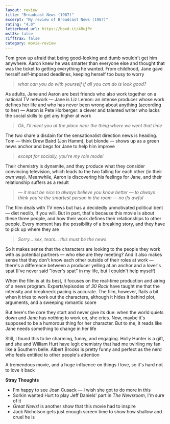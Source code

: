 ```yaml
---
layout: review
title: "Broadcast News (1987)"
excerpt: "My review of Broadcast News (1987)"
rating: "4.0"
letterboxd_url: https://boxd.it/4RujPr
mst3k: false
rifftrax: false
category: movie-review
---
```


Tom grew up afraid that being good-looking and dumb wouldn't get him anywhere. Aaron knew he was smarter than everyone else and thought that was the ticket to getting everything he wanted. From childhood, Jane gave herself self-imposed deadlines, keeping herself too busy to worry

<blockquote><i>what can you do with yourself if all you can do is look good?</i></blockquote>As adults, Jane and Aaron are best friends who also work together on a national TV network — Jane is Liz Lemon: an intense producer whose work defines her life and who has never been wrong about anything (according to her) — Aaron is Pete Horberger: a clever and talented writer who lacks the social skills to get any higher at work

<blockquote><i>Ok, I'll meet you at the place near the thing where we went that time</i></blockquote>The two share a disdain for the sensationalist direction news is heading. Tom — think Drew Baird (Jon Hamm), but blonde — shows up as a green news anchor and begs for Jane to help him improve

<blockquote><i>except for socially, you're my role model</i></blockquote>Their chemistry is dynamite, and they produce what they consider convincing television, which leads to the two falling for each other (in their own way). Meanwhile, Aaron is discovering his feelings for Jane, and their relationship suffers as a result

<blockquote><i>— it must be nice to always believe you know better — to always think you're the smartest person in the room
— no ifs awful</i></blockquote>The film deals with TV news but has a decidedly unmotivated political bent — diet neolib, if you will. But in part, that's because this movie is about these
three people, and how their work defines their relationships to other people. Every moment has the possibility of a breaking story, and they have to pick up where they are

<blockquote><i>Sorry... sex, tears... this must be the news</i></blockquote>So it makes sense that the characters are looking to the people they work with as potential partners — who else are they meeting? And it also makes sense that they don't know each other outside of their roles at work — there's a difference between a producer yelling at an anchor and a lover's spat (I've never said "lover's spat" in my life, but I couldn't help myself)

When the film is at its best, it focuses on the real-time production and airing of a news program. Experts/episodes of <i>30 Rock</i> have taught me that the intensity and breakneck pacing is accurate. The film, however, flails a bit when it tries to work out the characters, although it hides it behind plot, arguments, and a sweeping romantic score

But here's the core they start and never give its due: when the world quiets down and Jane has nothing to work on, she cries. Now, maybe it's supposed to be a humorous thing for her character. But to me, it reads like Jane needs something to change in her life

Still, I found this to be charming, funny, and engaging. Holly Hunter is a gift, and she and William Hurt have legit chemistry that had me twirling my fan like a Southern belle. Albert Brooks is pretty funny and perfect as the nerd who feels entitled to other people's attention

A tremendous movie, and a huge influence on things I love, so it's hard not to love it back

<b>Stray Thoughts</b>

- I'm happy to see Joan Cusack — I wish she got to do more in this
- Sorkin wanted Hurt to play Jeff Daniels' part in <i>The Newsroom</i>, I'm sure of it
- <i>Great News!</i> is another show that this movie had to inspire
- Jack Nicholson gets just enough screen time to show how shallow and cruel he is
